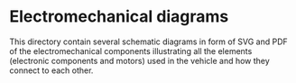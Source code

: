 Electromechanical diagrams
====

This directory contain several schematic diagrams in form of SVG and PDF of the electromechanical components illustrating all the elements (electronic components and motors) used in the vehicle and how they connect to each other.
